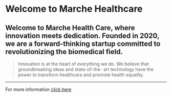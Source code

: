 # Welcome to Marche Healthcare

## Welcome to Marche Health Care, where innovation meets dedication. Founded in 2020, we are a forward-thinking startup committed to revolutionizing the biomedical field.

> Innovation is at the heart of everything we do. We believe that groundbreaking ideas and state-of-the- art technology have the power to transform healthcare and promote health equality.

---

For more information [click here](https://selva563-1gitu.github.io/marche-healthcare/)